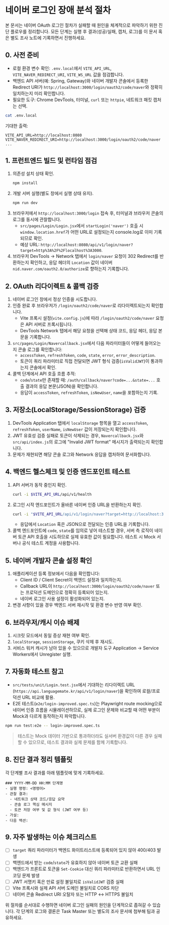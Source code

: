 # 네이버 로그인 장애 분석 절차

본 문서는 네이버 OAuth 로그인 절차가 실패할 때 원인을 체계적으로 파악하기 위한 진단 플로우를 정리합니다. 모든 단계는 실행 후 결과(성공/실패, 캡처, 로그)를 이 문서 혹은 별도 조사 노트에 기록하면서 진행하세요.

## 0. 사전 준비
- 로컬 환경 변수 확인: `.env.local`에서 `VITE_API_URL`, `VITE_NAVER_REDIRECT_URI`, `VITE_WS_URL` 값을 점검합니다.
- 백엔드 API 서버(예: Spring, Gateway)와 네이버 개발자 콘솔에서 등록한 Redirect URI가 `http://localhost:3000/login/oauth2/code/naver`와 정확히 일치하는지 미리 확인합니다.
- 필요한 도구: Chrome DevTools, 터미널, `curl` 또는 `httpie`, 네트워크 패킷 캡처는 선택.

```bash
cat .env.local
```

기대한 출력:
```
VITE_API_URL=http://localhost:8080
VITE_NAVER_REDIRECT_URI=http://localhost:3000/login/oauth2/code/naver
...
```

## 1. 프런트엔드 빌드 및 런타임 점검
1. 의존성 설치 상태 확인.
    ```bash
    npm install
    ```
2. 개발 서버 실행(별도 창에서 실행 상태 유지).
    ```bash
    npm run dev
    ```
3. 브라우저에서 `http://localhost:3000/login` 접속 후, 터미널과 브라우저 콘솔의 로그를 동시에 관찰합니다.
   - `src/pages/Login/Login.jsx`에서 `startLogin('naver')` 호출 시 `window.location.href`가 어떤 URL로 설정되는지 console.log로 이미 기록되므로 확인.
   - 예상 URL: `http://localhost:8080/api/v1/login/naver?target=http%3A%2F%2Flocalhost%3A3000`.
4. 브라우저 DevTools → Network 탭에서 `login/naver` 요청이 302 Redirect를 반환하는지 확인하고, 응답 헤더의 `Location` 값이 네이버 `nid.naver.com/oauth2.0/authorize`로 향하는지 기록합니다.

## 2. OAuth 리다이렉트 & 콜백 검증
1. 네이버 로그인 창에서 정상 인증을 시도합니다.
2. 인증 완료 후 브라우저가 `/login/oauth2/code/naver`로 리다이렉트되는지 확인합니다.
   - Vite 프록시 설정(`vite.config.js`)에 따라 `/login/oauth2/code/naver` 요청은 API 서버로 프록시됩니다.
   - DevTools Network 탭에서 해당 요청을 선택해 상태 코드, 응답 헤더, 응답 본문을 기록합니다.
3. `src/pages/Login/Navercallback.jsx`에서 다음 파라미터들이 어떻게 들어오는지 콘솔 로그를 확인합니다:
   - `accessToken`, `refreshToken`, `code`, `state`, `error`, `error_description`.
   - 토큰이 쿼리 파라미터로 직접 전달되면 JWT 형식 검증(`isValidJWT`)이 통과하는지 콘솔에서 확인.
4. 콜백 단계에서 API 호출 흐름 추적:
   - `code`/`state`만 존재할 때: `/auth/callback/naver?code=...&state=...` 호출 결과의 응답 본문(JSON)을 확인합니다.
   - 응답이 `accessToken`, `refreshToken`, `isNewUser`, `name`을 포함하는지 기록.

## 3. 저장소(LocalStorage/SessionStorage) 검증
1. DevTools Application 탭에서 `localStorage` 항목을 열고 `accessToken`, `refreshToken`, `userName`, `isNewUser` 값이 저장되는지 확인합니다.
2. JWT 유효성 검증 실패로 토큰이 삭제되는 경우, `Navercallback.jsx`와 `src/api/index.js`의 로그에 "Invalid JWT format" 메시지가 출력되는지 확인합니다.
3. 문제가 재현되면 해당 콘솔 로그와 Network 응답을 캡처하여 문서화합니다.

## 4. 백엔드 헬스체크 및 인증 엔드포인트 테스트
1. API 서버가 동작 중인지 확인.
    ```bash
    curl -i $VITE_API_URL/api/v1/health
    ```
2. 로그인 시작 엔드포인트가 올바른 네이버 인증 URL을 반환하는지 확인.
    ```bash
    curl -i "$VITE_API_URL/api/v1/login/naver?target=http://localhost:3000"
    ```
   - 응답에서 `Location` 혹은 JSON으로 전달되는 인증 URL을 기록합니다.
3. 콜백 엔드포인트에 `code`, `state`를 임의로 넣어 테스트할 경우, 서버 측 로직이 네이버 토큰 API 호출을 시도하므로 실제 유효한 값이 필요합니다. 테스트 시 Mock 서버나 공식 테스트 계정을 사용합니다.

## 5. 네이버 개발자 콘솔 설정 확인
1. 애플리케이션 등록 정보에서 다음을 확인합니다:
   - Client ID / Client Secret이 백엔드 설정과 일치하는지.
   - Callback URL이 `http://localhost:3000/login/oauth2/code/naver` 또는 프로덕션 도메인으로 정확히 등록되어 있는지.
   - 네이버 로그인 사용 설정이 활성화되어 있는지.
2. 변경 사항이 있을 경우 백엔드 서버 재시작 및 환경 변수 반영 여부 확인.

## 6. 브라우저/캐시 이슈 배제
1. 시크릿 모드에서 동일 증상 재현 여부 확인.
2. `localStorage`, `sessionStorage`, 쿠키 삭제 후 재시도.
3. 서비스 워커 캐시가 남아 있을 수 있으므로 개발자 도구 Application → Service Workers에서 Unregister 실행.

## 7. 자동화 테스트 참고
- `src/tests/unit/Login.test.jsx`에서 기대하는 리다이렉트 URL (`https://api.languagemate.kr/api/v1/login/naver`)을 확인하여 로컬/프로덕션 URL 비교에 활용.
- E2E 테스트(`e2e/login-improved.spec.ts`)는 Playwright route mocking으로 네이버 인증 흐름을 시뮬레이션하므로, 실제 로그인 문제와 비교할 때 어떤 부분이 Mock과 다르게 동작하는지 파악합니다.

```bash
npm run test:e2e -- login-improved.spec.ts
```

> 테스트는 Mock 데이터 기반으로 통과하더라도 실서버 환경값이 다른 경우 실패할 수 있으므로, 테스트 결과와 실제 문제를 함께 기록합니다.

## 8. 진단 결과 정리 템플릿
각 단계별 조사 결과를 아래 템플릿에 맞게 기록하세요.

```
### YYYY-MM-DD HH:MM 단계명
- 실행 명령: <명령어>
- 관찰 결과:
  - 네트워크 상태 코드/응답 요약
  - 콘솔 로그 핵심 메시지
  - 토큰 저장 여부 및 값 형식 (JWT 여부 등)
- 가설:
- 다음 액션:
```

## 9. 자주 발생하는 이슈 체크리스트
- [ ] `target` 쿼리 파라미터가 백엔드 화이트리스트에 등록되어 있지 않아 400/403 발생
- [ ] 백엔드에서 받는 `code`/`state`가 유효하지 않아 네이버 토큰 교환 실패
- [ ] 백엔드가 프론트로 토큰을 `Set-Cookie` 대신 쿼리 파라미터로 반환하면서 URL 인코딩 문제 발생
- [ ] JWT 서명키 혹은 만료 설정 불일치로 `isValidJWT` 검증 실패
- [ ] Vite 프록시와 실제 API 서버 도메인 불일치로 CORS 차단
- [ ] 네이버 콘솔 Redirect URI 오탈자 또는 HTTP ↔ HTTPS 불일치

위 절차를 순서대로 수행하면 네이버 로그인 실패의 원인을 단계적으로 좁혀갈 수 있습니다. 각 단계의 로그와 결론은 Task Master 또는 별도의 조사 문서에 첨부해 팀과 공유하세요.
